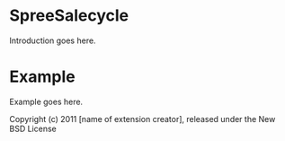 SpreeSalecycle
==============

Introduction goes here.


Example
=======

Example goes here.


Copyright (c) 2011 [name of extension creator], released under the New BSD License
